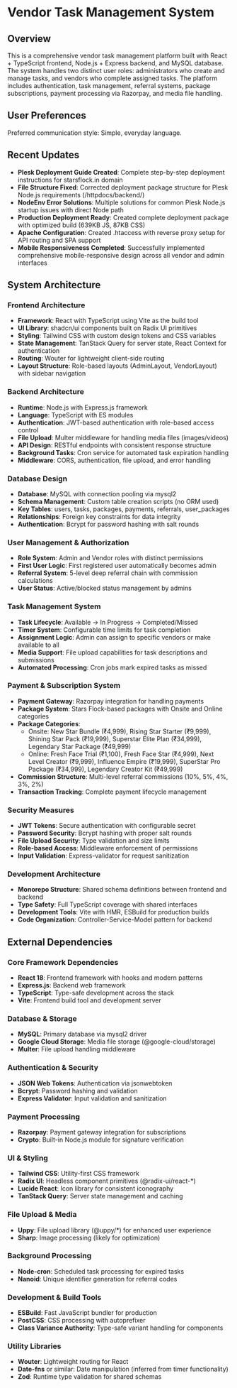 # Vendor Task Management System

## Overview

This is a comprehensive vendor task management platform built with React + TypeScript frontend, Node.js + Express backend, and MySQL database. The system handles two distinct user roles: administrators who create and manage tasks, and vendors who complete assigned tasks. The platform includes authentication, task management, referral systems, package subscriptions, payment processing via Razorpay, and media file handling.

## User Preferences

Preferred communication style: Simple, everyday language.

## Recent Updates
- **Plesk Deployment Guide Created**: Complete step-by-step deployment instructions for starsflock.in domain
- **File Structure Fixed**: Corrected deployment package structure for Plesk Node.js requirements (/httpdocs/backend/)
- **NodeEnv Error Solutions**: Multiple solutions for common Plesk Node.js startup issues with direct Node path
- **Production Deployment Ready**: Created complete deployment package with optimized build (639KB JS, 87KB CSS)
- **Apache Configuration**: Created .htaccess with reverse proxy setup for API routing and SPA support
- **Mobile Responsiveness Completed**: Successfully implemented comprehensive mobile-responsive design across all vendor and admin interfaces

## System Architecture

### Frontend Architecture
- **Framework**: React with TypeScript using Vite as the build tool
- **UI Library**: shadcn/ui components built on Radix UI primitives
- **Styling**: Tailwind CSS with custom design tokens and CSS variables
- **State Management**: TanStack Query for server state, React Context for authentication
- **Routing**: Wouter for lightweight client-side routing
- **Layout Structure**: Role-based layouts (AdminLayout, VendorLayout) with sidebar navigation

### Backend Architecture
- **Runtime**: Node.js with Express.js framework
- **Language**: TypeScript with ES modules
- **Authentication**: JWT-based authentication with role-based access control
- **File Upload**: Multer middleware for handling media files (images/videos)
- **API Design**: RESTful endpoints with consistent response structure
- **Background Tasks**: Cron service for automated task expiration handling
- **Middleware**: CORS, authentication, file upload, and error handling

### Database Design
- **Database**: MySQL with connection pooling via mysql2
- **Schema Management**: Custom table creation scripts (no ORM used)
- **Key Tables**: users, tasks, packages, payments, referrals, user_packages
- **Relationships**: Foreign key constraints for data integrity
- **Authentication**: Bcrypt for password hashing with salt rounds

### User Management & Authorization
- **Role System**: Admin and Vendor roles with distinct permissions
- **First User Logic**: First registered user automatically becomes admin
- **Referral System**: 5-level deep referral chain with commission calculations
- **User Status**: Active/blocked status management by admins

### Task Management System
- **Task Lifecycle**: Available → In Progress → Completed/Missed
- **Timer System**: Configurable time limits for task completion
- **Assignment Logic**: Admin can assign to specific vendors or make available to all
- **Media Support**: File upload capabilities for task descriptions and submissions
- **Automated Processing**: Cron jobs mark expired tasks as missed

### Payment & Subscription System
- **Payment Gateway**: Razorpay integration for handling payments
- **Package System**: Stars Flock-based packages with Onsite and Online categories
- **Package Categories**: 
  - Onsite: New Star Bundle (₹4,999), Rising Star Starter (₹9,999), Shining Star Pack (₹19,999), Superstar Elite Plan (₹34,999), Legendary Star Package (₹49,999)
  - Online: Fresh Face Trial (₹1,100), Fresh Face Star (₹4,999), Next Level Creator (₹9,999), Influence Empire (₹19,999), SuperStar Pro Package (₹34,999), Legendary Creator Kit (₹49,999)
- **Commission Structure**: Multi-level referral commissions (10%, 5%, 4%, 3%, 2%)
- **Transaction Tracking**: Complete payment lifecycle management

### Security Measures
- **JWT Tokens**: Secure authentication with configurable secret
- **Password Security**: Bcrypt hashing with proper salt rounds
- **File Upload Security**: Type validation and size limits
- **Role-based Access**: Middleware enforcement of permissions
- **Input Validation**: Express-validator for request sanitization

### Development Architecture
- **Monorepo Structure**: Shared schema definitions between frontend and backend
- **Type Safety**: Full TypeScript coverage with shared interfaces
- **Development Tools**: Vite with HMR, ESBuild for production builds
- **Code Organization**: Controller-Service-Model pattern for backend

## External Dependencies

### Core Framework Dependencies
- **React 18**: Frontend framework with hooks and modern patterns
- **Express.js**: Backend web framework
- **TypeScript**: Type-safe development across the stack
- **Vite**: Frontend build tool and development server

### Database & Storage
- **MySQL**: Primary database via mysql2 driver
- **Google Cloud Storage**: Media file storage (@google-cloud/storage)
- **Multer**: File upload handling middleware

### Authentication & Security
- **JSON Web Tokens**: Authentication via jsonwebtoken
- **Bcrypt**: Password hashing and validation
- **Express Validator**: Input validation and sanitization

### Payment Processing
- **Razorpay**: Payment gateway integration for subscriptions
- **Crypto**: Built-in Node.js module for signature verification

### UI & Styling
- **Tailwind CSS**: Utility-first CSS framework
- **Radix UI**: Headless component primitives (@radix-ui/react-*)
- **Lucide React**: Icon library for consistent iconography
- **TanStack Query**: Server state management and caching

### File Upload & Media
- **Uppy**: File upload library (@uppy/*) for enhanced user experience
- **Sharp**: Image processing (likely for optimization)

### Background Processing
- **Node-cron**: Scheduled task processing for expired tasks
- **Nanoid**: Unique identifier generation for referral codes

### Development & Build Tools
- **ESBuild**: Fast JavaScript bundler for production
- **PostCSS**: CSS processing with autoprefixer
- **Class Variance Authority**: Type-safe variant handling for components

### Utility Libraries
- **Wouter**: Lightweight routing for React
- **Date-fns** or similar: Date manipulation (inferred from timer functionality)
- **Zod**: Runtime type validation for shared schemas